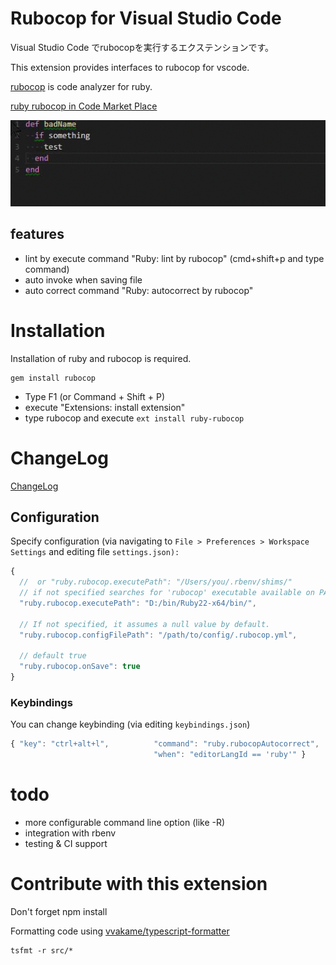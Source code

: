 # Rubocop for Visual Studio Code

Visual Studio Code でrubocopを実行するエクステンションです。

This extension provides interfaces to rubocop for vscode.

[rubocop](https://github.com/bbatsov/rubocop) is code analyzer for ruby.

[ruby rubocop in Code Market Place](https://marketplace.visualstudio.com/items/misogi.ruby-rubocop)

![exec on save](./images/onsave.gif)

## features

- lint by execute command "Ruby: lint by rubocop" (cmd+shift+p and type command)
- auto invoke when saving file
- auto correct command "Ruby: autocorrect by rubocop"

# Installation

Installation of ruby and rubocop is required.

```
gem install rubocop
```

- Type F1 (or Command + Shift + P)
- execute "Extensions: install extension"
- type rubocop and execute `ext install ruby-rubocop`

# ChangeLog

[ChangeLog](CHANGELOG.md)

## Configuration

Specify configuration (via navigating to `File > Preferences > Workspace Settings` and editing file `settings.json):`

```javascript
{
  //  or "ruby.rubocop.executePath": "/Users/you/.rbenv/shims/"
  // if not specified searches for 'rubocop' executable available on PATH
  "ruby.rubocop.executePath": "D:/bin/Ruby22-x64/bin/",

  // If not specified, it assumes a null value by default.
  "ruby.rubocop.configFilePath": "/path/to/config/.rubocop.yml",

  // default true
  "ruby.rubocop.onSave": true
}
```

### Keybindings

You can change keybinding (via editing `keybindings.json`)

```javascript
{ "key": "ctrl+alt+l",          "command": "ruby.rubocopAutocorrect",
                                "when": "editorLangId == 'ruby'" }
```

# todo

- more configurable command line option (like -R)
- integration with rbenv
- testing & CI support

# Contribute with this extension

Don't forget npm install

Formatting code using [vvakame/typescript-formatter](https://github.com/vvakame/typescript-formatter)

    tsfmt -r src/*
